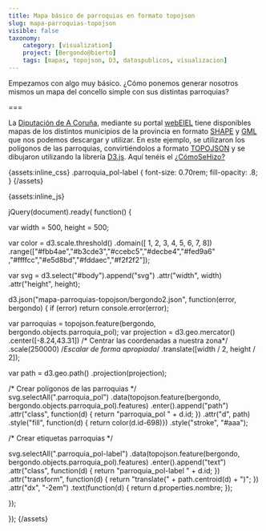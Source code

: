 ```yaml
---
title: Mapa básico de parroquias en formato topojson
slug: mapa-parroquias-topojson
visible: false
taxonomy:
    category: [visualization]
    project: [Bergondo@bierto]
    tags: [mapas, topojson, D3, datospublicos, visualizacion]
---
```


Empezamos con algo muy básico. ¿Cómo ponemos generar nosotros mismos un mapa del concello simple con sus distintas parroquias? 

===

La [Diputación de A Coruña](http://dicoruna.es/), mediante su portal [webEIEL](http://webeiel.dicoruna.es/) tiene disponibles mapas de los distintos municipios de la provincia en formato [SHAPE](https://es.wikipedia.org/wiki/Shapefile) y [GML](https://es.wikipedia.org/wiki/Geography_Markup_Language) que nos podemos descargar y utilizar. En este ejemplo, se utilizaron los polígonos de las parroquias, convirtiéndolos a formato [TOPOJSON](https://en.wikipedia.org/wiki/GeoJSON#TopoJSON) y se dibujaron utilizando la librería [D3.js](d3js.org). Aquí tenéis el [¿CómoSeHizo?]()



{assets:inline_css}
.parroquia_pol-label {
	font-size: 0.70rem;
	  fill-opacity: .8;
}
{/assets}

{assets:inline_js}

jQuery(document).ready( function() {

var width = 500,
    height = 500;
    
var color = d3.scale.threshold()
    .domain([ 1, 2, 3, 4, 5, 6, 7, 8])
    .range(["#fbb4ae","#b3cde3","#ccebc5","#decbe4","#fed9a6" ,"#ffffcc","#e5d8bd","#fddaec","#f2f2f2"]);

var svg = d3.select("#body").append("svg")
    .attr("width", width)
    .attr("height", height);

d3.json("mapa-parroquias-topojson/bergondo2.json", function(error, bergondo) {
  if (error) return console.error(error);

var parroquias = topojson.feature(bergondo, bergondo.objects.parroquia_pol);
var projection = d3.geo.mercator()
    .center([-8.24,43.31]) /* Centrar las coordenadas a nuestra zona*/
    .scale(250000) /*Escalar de forma apropiada*/
 	 .translate([width / 2, height / 2]);
 	 
var path = d3.geo.path()
    .projection(projection);

/* Crear polígonos de las parroquias */  
svg.selectAll(".parroquia_pol")
    .data(topojson.feature(bergondo, bergondo.objects.parroquia_pol).features)
  .enter().append("path")
    .attr("class", function(d) { return "parroquia_pol " + d.id; })
    .attr("d", path)
    .style("fill", function(d) { return color(d.id-698)})
    .style("stroke", "#aaa");
    
/* Crear etiquetas parroquias */
    
svg.selectAll(".parroquia_pol-label")
    .data(topojson.feature(bergondo, bergondo.objects.parroquia_pol).features)
  .enter().append("text")
    .attr("class", function(d) { return "parroquia_pol-label " + d.id; })
    .attr("transform", function(d) { return "translate(" + path.centroid(d) + ")"; })
    .attr("dx", "-2em")
    .text(function(d) { return d.properties.nombre; });
    	   
});   

});
{/assets}




